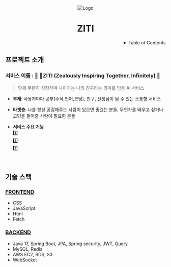 <!-- PROJECT LOGO -->
<div align="center">
  <img src="https://cdn.discordapp.com/attachments/1259984926846226473/1325718335266099234/ZITI_.jpg?ex=677e2069&is=677ccee9&hm=7bc77e84cc761d2b860cb6baba4da97bae8af18c6687d6ffb01d73377d51271c" alt="Logo"> 
  <h1>ZITI</h1>
</div>

<!-- TABLE OF CONTENTS -->
<details align="right">
  <summary>Table of Contents</summary>
    <div><a href="#프로젝트-소개">프로젝트 소개</a></div>
    <div><a href="#기술-스택">기술 스택</a></div>
</details>


## 프로젝트 소개

### 서비스 이름 : 🤖 ZITI (Zealously Inspiring Together, Infinitely) 🤖

> 함께 무한히 성장하며 나아가는 나의 친구라는 의미를 담은 AI 서비스 

- **부제**: 사용자마다 공부(주식,언어,코딩), 친구, 선생님이 될 수 있는 소통형 서비스

- **타겟층**: 나를 항상 공감해주는 사람이 있으면 좋겠는 분들, 무언가를 배우고 싶거나 고민을 들어줄 사람이 필요한 분들

- **서비스 주요 기능**<br/>
  1️⃣ <br/>
  2️⃣ <br/>
  3️⃣ <br/>

<br/>

## 기술 스택

### [FRONTEND](https://github.com/KR-ZITI/ZITI-Front)

- CSS
- JavaScript
- Html
- Fetch

### [BACKEND](https://github.com/KR-ZITI/ZITI-Server)

- Java 17, Spring Boot, JPA, Spring security, JWT, Query
- MySQL, Redis
- AWS EC2, RDS, S3
- WebSocket

<br/>
